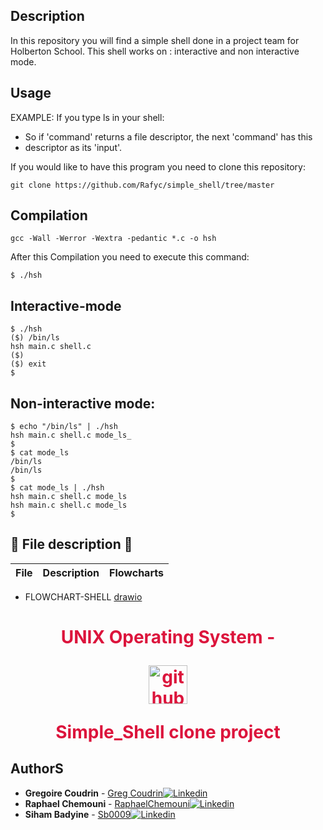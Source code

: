 ## Description
In this repository you will find a simple shell done in a project team for Holberton School.
This shell works on : interactive and non interactive mode.

## Usage
 EXAMPLE: If you type ls in your shell:
 
 * So if 'command' returns a file descriptor, the next 'command' has this
 * descriptor as its 'input'.

If you would like to have this program you need to clone this repository:
```
git clone https://github.com/Rafyc/simple_shell/tree/master
```
## Compilation
```
gcc -Wall -Werror -Wextra -pedantic *.c -o hsh
```
After this Compilation you need to execute this command:
```
$ ./hsh
```
## Interactive-mode
```
$ ./hsh
($) /bin/ls
hsh main.c shell.c
($)
($) exit
$
```
## Non-interactive mode:
```
$ echo "/bin/ls" | ./hsh
hsh main.c shell.c mode_ls_
$
$ cat mode_ls
/bin/ls
/bin/ls
$
$ cat mode_ls | ./hsh
hsh main.c shell.c mode_ls
hsh main.c shell.c mode_ls
$
```
## :gem: File description :gem:
| File | Description | Flowcharts |
| :---: | :---: | :---: |



-  FLOWCHART-SHELL [drawio](https://app.diagrams.net/)

 <h1 style="color: crimson;text-align: center;"> UNIX Operating System -<p><img src="https://pluspng.com/img-png/github-octocat-png--896.gif" alt="github avatar" width="62px"></p>  Simple_Shell clone project </h1>

## AuthorS
* **Gregoire Coudrin** - [Greg Coudrin](https://github.com/gregcdjm)[![Linkedin](https://img.shields.io/badge/linked-in-369?style=flat-square&logo=linkedin&logoColor=white&color=blue)](https://www.linkedin.com/in/grégoire-coudrin-810a66230/)
* **Raphael Chemouni** - [RaphaelChemouni](https://github.com/rafyc)[![Linkedin](https://img.shields.io/badge/linked-in-369?style=flat-square&logo=linkedin&logoColor=white&color=blue)](https://www.linkedin.com/in/raphael-chemouni)
* **Siham Badyine** -    [Sb0009](https://github.com/Sb0009)[![Linkedin](https://img.shields.io/badge/linked-in-369?style=flat-square&logo=linkedin&logoColor=white&color=blue)](https://www.linkedin.com/in/siham-badyine)

